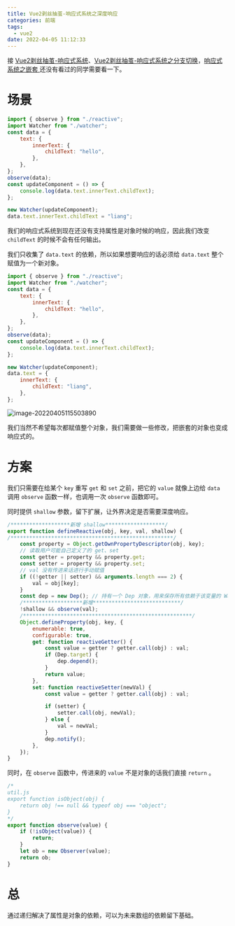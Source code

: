 ```yaml
---
title: Vue2剥丝抽茧-响应式系统之深度响应
categories: 前端
tags:
  - vue2
date: 2022-04-05 11:12:33
---
```


接 [Vue2剥丝抽茧-响应式系统](https://windliang.wang/2022/03/27/Vue2%E5%89%A5%E4%B8%9D%E6%8A%BD%E8%8C%A7-%E5%93%8D%E5%BA%94%E5%BC%8F%E7%B3%BB%E7%BB%9F/)、[Vue2剥丝抽茧-响应式系统之分支切换](https://windliang.wang/2022/03/31/Vue2%E5%89%A5%E4%B8%9D%E6%8A%BD%E8%8C%A7-%E5%93%8D%E5%BA%94%E5%BC%8F%E7%B3%BB%E7%BB%9F%E4%B9%8B%E5%88%86%E6%94%AF%E5%88%87%E6%8D%A2/)，[响应式系统之嵌套 ](https://vue.windliang.wang/posts/Vue2%E5%89%A5%E4%B8%9D%E6%8A%BD%E8%8C%A7-%E5%93%8D%E5%BA%94%E5%BC%8F%E7%B3%BB%E7%BB%9F%E4%B9%8B%E5%B5%8C%E5%A5%97.html)还没有看过的同学需要看一下。

# 场景

```js
import { observe } from "./reactive";
import Watcher from "./watcher";
const data = {
    text: {
        innerText: {
            childText: "hello",
        },
    },
};
observe(data);
const updateComponent = () => {
    console.log(data.text.innerText.childText);
};

new Watcher(updateComponent);
data.text.innerText.childText = "liang";
```

我们的响应式系统到现在还没有支持属性是对象时候的响应，因此我们改变 `childText` 的时候不会有任何输出。

我们只收集了 `data.text` 的依赖，所以如果想要响应的话必须给 `data.text` 整个赋值为一个新对象。

```js
import { observe } from "./reactive";
import Watcher from "./watcher";
const data = {
    text: {
        innerText: {
            childText: "hello",
        },
    },
};
observe(data);
const updateComponent = () => {
    console.log(data.text.innerText.childText);
};

new Watcher(updateComponent);
data.text = {
    innerText: {
        childText: "liang",
    },
};
```

![image-20220405115503890](https://windliangblog.oss-cn-beijing.aliyuncs.com/windliangblog.oss-cn-beijing.aliyuncs.comimage-20220405115503890.png)

我们当然不希望每次都赋值整个对象，我们需要做一些修改，把嵌套的对象也变成响应式的。

# 方案

我们只需要在给某个 `key` 重写 `get` 和 `set` 之前，把它的 `value` 就像上边给 `data` 调用 `observe` 函数一样，也调用一次 `observe` 函数即可。

同时提供 `shallow` 参数，留下扩展，让外界决定是否需要深度响应。

```js
/*******************新增 shallow*******************/
export function defineReactive(obj, key, val, shallow) {
/****************************************************/
    const property = Object.getOwnPropertyDescriptor(obj, key);
    // 读取用户可能自己定义了的 get、set
    const getter = property && property.get;
    const setter = property && property.set;
    // val 没有传进来话进行手动赋值
    if ((!getter || setter) && arguments.length === 2) {
        val = obj[key];
    }
    const dep = new Dep(); // 持有一个 Dep 对象，用来保存所有依赖于该变量的 Watcher
    /*******************新增****************************/
    !shallow && observe(val);
  	/******************************************************/
    Object.defineProperty(obj, key, {
        enumerable: true,
        configurable: true,
        get: function reactiveGetter() {
            const value = getter ? getter.call(obj) : val;
            if (Dep.target) {
                dep.depend();
            }
            return value;
        },
        set: function reactiveSetter(newVal) {
            const value = getter ? getter.call(obj) : val;

            if (setter) {
                setter.call(obj, newVal);
            } else {
                val = newVal;
            }
            dep.notify();
        },
    });
}
```

同时，在 `observe` 函数中，传进来的 `value` 不是对象的话我们直接 `return` 。

```js
/*
util.js
export function isObject(obj) {
    return obj !== null && typeof obj === "object";
}
*/
export function observe(value) {
    if (!isObject(value)) {
        return;
    }
    let ob = new Observer(value);
    return ob;
}
```

# 总

通过递归解决了属性是对象的依赖，可以为未来数组的依赖留下基础。

